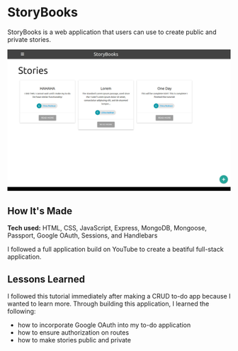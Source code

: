 # StoryBooks

StoryBooks is a web application that users can use to create public and private stories.

![photo of the storybooks app](public/storybooks.jpg)

## How It's Made
**Tech used:** HTML, CSS, JavaScript, Express, MongoDB, Mongoose, Passport, Google OAuth, Sessions, and Handlebars

I followed a full application build on YouTube to create a beatiful full-stack application.


## Lessons Learned
I followed this tutorial immediately after making a CRUD to-do app because I wanted to learn more. Through building this application, I learned the following:
- how to incorporate Google OAuth into my to-do application
- how to ensure authorization on routes
- how to make stories public and private
